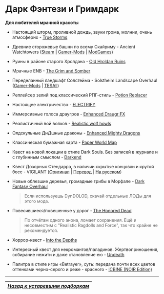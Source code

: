 # Дарк Фэнтези и Гримдарк

**Для любителей мрачной красоты**

+ Настоящий шторм, проливной дождь, звуки грома, молнии, очень атмосферно - [True Storms](http://www.nexusmods.com/skyrim/mods/63478/?)
+ Древние сторожевые башни по всему Скайриму - Anсient Watchtowers ([Steam](http://steamcommunity.com/sharedfiles/filedetails/?id=94173251) | [Gamer-Mods](http://gamer-mods.ru/load/tes_v_skyrim/doma_i_lokacii/skyrim_drevnie_storozhevye_bashni_v1_7_ancient_watchtowers/15-1-0-841) | [ModGames](http://modgames.net/load/tes_v_skyrim/doma_i_lokacii/1/254-1-0-13736))
+ Руины в районе старого Хролдана - [Old Hroldan Ruins](http://www.nexusmods.com/skyrim/mods/66578/?)
+ Мрачные ENB - [The Grim and Somber](http://www.nexusmods.com/skyrim/mods/50501/?)
+ Переделанный ландшафт Солстейма - Solstheim Landscape Overhaul ([Gamer-Mods](http://gamer-mods.ru/load/tes_v_skyrim/graficheskie_mody/pejzazhi_solstejma/3-1-0-2677) | [TESAll](http://tesall.ru/files/file/6989-ulucsenie-landsafta-solstejma/))
+ Реплейсер зелий под классический РПГ-стиль - [Potion Replacer](http://www.loverslab.com/files/file/1628-potion-replacer/)
+ Настоящее электричество - [ELECTRIFY](http://www.nexusmods.com/skyrim/mods/58695/?)
+ Иммерсивные голоса драугров - [Enhanced Draugr FX](http://www.nexusmods.com/skyrim/mods/58359/?)
+ Реалистичный вой волков - [Realistic wolf howls](http://www.nexusmods.com/skyrim/mods/30636/?)
+ Олдскульные ДнДшные драконы - [Enhanced Mighty Dragons](http://erkeilmods.altervista.org/skyrim/enhanced-mighty-dragons/)
+ Классическая бумажная карта - [Paper World Map](http://www.nexusmods.com/skyrim/mods/25501/?)
+ Квест на новой локации в стиле Dark Souls. Без записей в журнале и с глубинным смыслом - [Darkend](http://www.nexusmods.com/skyrim/mods/67559/?)
+ Квест Дозорных Стендарра, в наличии скрытые концовки и крутой босс - VIGILANT ([Оригинал](http://www.nexusmods.com/skyrim/mods/67103/?) | [Перевод](http://www.nexusmods.com/skyrim/mods/71676/?) | [На русском](http://tesall.ru/files/file/8807-dozornyy/))
+ Новые облезшие деревья, громадные грибы в Морфале - [Dark Fantasy Overhaul](http://www.nexusmods.com/skyrim/mods/66971/?)

    > Если используешь DynDOLOD, скачай отдельные ЛОДы для этого мода.

+ Повесившиеся/повешенные у дорог - [The Honored Dead](http://www.nexusmods.com/skyrim/mods/52403/?)

    > По отчётам одного анона, ломает сохранения. Ещё и несовместим с "Realistic Ragdolls and Force", так что крайне не рекомендуется.

+ Хоррор-квест - [Into the Depths](http://www.nexusmods.com/skyrim/mods/23087/?)
+ Интересный квест для некромантов/паладинов. Жертвоприношения, собирание нежити и даже становление ею - [Undeath](http://www.nexusmods.com/skyrim/mods/40607/?)
+ Палитра в стиле игры «Betrayer», суть: передача почти всех цветов оттенками черно-серого и реже - красного - [ICBINE (NOIR Edition)](http://www.nexusmods.com/skyrim/mods/61810/?)

------

|[*Назад к устаревшим подборкам*](../XX_Устаревшие_подборки.md)|
|:---:|
